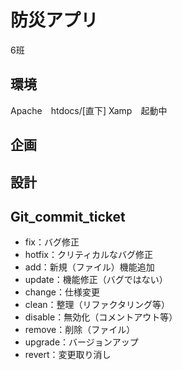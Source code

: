 # 防災アプリ
6班
## 環境
 Apache　htdocs/[直下] 
 Xamp　起動中

## 企画
 
## 設計

## Git_commit_ticket
- fix：バグ修正
- hotfix：クリティカルなバグ修正
- add：新規（ファイル）機能追加
- update：機能修正（バグではない）
- change：仕様変更
- clean：整理（リファクタリング等）
- disable：無効化（コメントアウト等）
- remove：削除（ファイル）
- upgrade：バージョンアップ
- revert：変更取り消し
